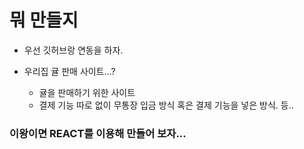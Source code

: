 # 뭐 만들지

- 우선 깃허브랑 연동을 하자.

- 우리집 귤 판매 사이트...?
    - 귤을 판매하기 위한 사이트
    - 결제 기능 따로 없이 무통장 입금 방식 혹은 결제 기능을 넣은 방식. 등..


### 이왕이면 REACT를 이용해 만들어 보자...




